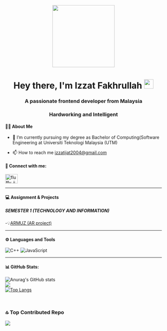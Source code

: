 <div id="header" align="center">
  <img src="https://media.tenor.com/AyERSwuBLvYAAAAM/darwin-gumball.gif" width="200"/>
</div>







<div id="profileView" align="center">
   <img src="https://komarev.com/ghpvc/?username=IZZATFAKHRULLAH&style=flat-square&color=blue" alt=""/>
  <h1>
  Hey there, I'm Izzat Fakhrullah
  
  <img src="https://media.giphy.com/media/hvRJCLFzcasrR4ia7z/giphy.gif" width="30px"/>
  
   <h3 align="center">A passionate frontend developer from Malaysia</h3> 
</h1>
  <h3 align="center">Hardworking and Intelligent</h3>
</div>


#### :woman_technologist: About Me 
- 🔭 I’m currently pursuing my degree as Bachelor of Computing(Software Engineering at Universiti Teknologi Malaysia (UTM) 

- 📫 How to reach me izzatijat2004@gmail.com

<h4 align="left">📱 Connect with me: </h4> 
<p align="left"> 
<a href="https://instagram.com/fluffy_ijat" target="blank"><img align="center" src="https://raw.githubusercontent.com/rahuldkjain/github-profile-readme-generator/master/src/images/icons/Social/instagram.svg" alt="fluffy_ijat" height="30" width="40" /></a> 
</p> 

---

#### :computer: Assignment & Projects

##### SEMESTER 1 (TECHNOLOGY AND INFORMATION)
-💡[ARMUZ (AR project)](https://github.com/miqbaltariq/SECP1513/tree/0da78ddc22bb2c5f2891035c4b2066c879ce7af8/SECP1513-04/TECH%20COM/IZZAT%20FAKHRULLAH%20BIN%20KARIM)


---

#### ⚙️ Languages and Tools
![C++](https://img.shields.io/badge/C++-%23150458.svg?style=for-the-badge&logo=C++&logoColor=white)
![JavaScript](https://img.shields.io/badge/javascript-%23013243.svg?style=for-the-badge&logo=javascript&logoColor=white)

---

#### 📊 GitHub Stats:

![Anurag's GitHub stats](https://github-readme-stats.vercel.app/api?username=IZZATFAKHRULLAH&show_icons=true&bg_color=0A0014&title_color=00FF75&icon_color=00FF75&text_color=DCFF05)
<br/>![](https://github-readme-streak-stats.herokuapp.com/?user=IZZATFAKHRULLAH&theme=merko&hide_border=false)<br/>
[![Top Langs](https://github-readme-stats.vercel.app/api/top-langs/?username=IZZATFAKHRULLAH&layout=donut&bg_color=0A0014&text_color=EBFF00&title_color=00FF75)](https://github.com/IZZATFAKHRULLAH/github-readme-stats)
 

<br/>

### 🔝 Top Contributed Repo
![](https://github-contributor-stats.vercel.app/api?username=IZZATFAKHRULLAH&limit=5&theme=algolia&combine_all_yearly_contributions=true)

